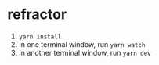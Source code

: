 # refractor
1. `yarn install`
2. In one terminal window, run `yarn watch`
3. In another terminal window, run `yarn dev`